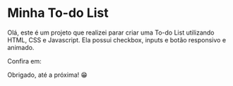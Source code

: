 # Minha To-do List


Olá, este é um projeto que realizei parar criar uma To-do List utilizando HTML, CSS e Javascript. Ela possui checkbox, inputs e botão responsivo e animado.


Confira em:


Obrigado, até a próxima! 😁
